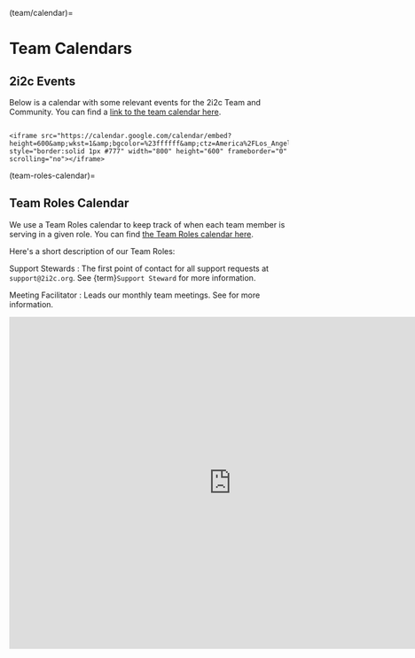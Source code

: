(team/calendar)=
# Team Calendars

## 2i2c Events

Below is a calendar with some relevant events for the 2i2c Team and Community.
You can find a [link to the team calendar here](https://calendar.google.com/calendar/u/1?cid=Y180aGpqb3VvamQ4cHNxbDlpMWE4bmQxdWZmNEBncm91cC5jYWxlbmRhci5nb29nbGUuY29t).

```{dropdown} Team events calendar

<iframe src="https://calendar.google.com/calendar/embed?height=600&amp;wkst=1&amp;bgcolor=%23ffffff&amp;ctz=America%2FLos_Angeles&amp;src=Y180aGpqb3VvamQ4cHNxbDlpMWE4bmQxdWZmNEBncm91cC5jYWxlbmRhci5nb29nbGUuY29t&amp;src=Y19pNTJqZGNhbTZ0M3FsaDF1NTNqdG42MjNwY0Bncm91cC5jYWxlbmRhci5nb29nbGUuY29t&amp;src=Y184ZmhrOXBtZmxocWM3OWI2bWY0dnEwYjlwc0Bncm91cC5jYWxlbmRhci5nb29nbGUuY29t&amp;color=%23009688&amp;color=%23616161&amp;color=%234285F4&amp;showTitle=0&amp;showPrint=0&amp;showTabs=0&amp;showCalendars=1" style="border:solid 1px #777" width="800" height="600" frameborder="0" scrolling="no"></iframe>

```

(team-roles-calendar)=
## Team Roles Calendar

We use a Team Roles calendar to keep track of when each team member is serving in a given role.
You can find [the Team Roles calendar here](https://calendar.google.com/calendar/embed?src=c_nq8hl7qsm484g1p7mfkm29jpo8%40group.calendar.google.com&ctz=America%2FLos_Angeles).

Here's a short description of our Team Roles:

Support Stewards
: The first point of contact for all support requests at `support@2i2c.org`.
  See {term}`Support Steward` for more information.

Meeting Facilitator
: Leads our monthly team meetings.
  See [](meetings:roles) for more information.

<iframe src="https://calendar.google.com/calendar/embed?src=c_nq8hl7qsm484g1p7mfkm29jpo8%40group.calendar.google.com&ctz=America%2FLos_Angeles" style="border: 0" width="800" height="600" frameborder="0" scrolling="no"></iframe>